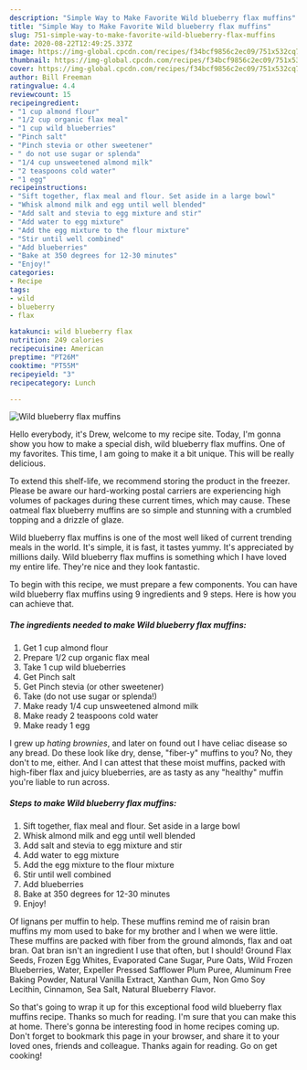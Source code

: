 ```yaml
---
description: "Simple Way to Make Favorite Wild blueberry flax muffins"
title: "Simple Way to Make Favorite Wild blueberry flax muffins"
slug: 751-simple-way-to-make-favorite-wild-blueberry-flax-muffins
date: 2020-08-22T12:49:25.337Z
image: https://img-global.cpcdn.com/recipes/f34bcf9856c2ec09/751x532cq70/wild-blueberry-flax-muffins-recipe-main-photo.jpg
thumbnail: https://img-global.cpcdn.com/recipes/f34bcf9856c2ec09/751x532cq70/wild-blueberry-flax-muffins-recipe-main-photo.jpg
cover: https://img-global.cpcdn.com/recipes/f34bcf9856c2ec09/751x532cq70/wild-blueberry-flax-muffins-recipe-main-photo.jpg
author: Bill Freeman
ratingvalue: 4.4
reviewcount: 15
recipeingredient:
- "1 cup almond flour"
- "1/2 cup organic flax meal"
- "1 cup wild blueberries"
- "Pinch salt"
- "Pinch stevia or other sweetener"
- " do not use sugar or splenda"
- "1/4 cup unsweetened almond milk"
- "2 teaspoons cold water"
- "1 egg"
recipeinstructions:
- "Sift together, flax meal and flour. Set aside in a large bowl"
- "Whisk almond milk and egg until well blended"
- "Add salt and stevia to egg mixture and stir"
- "Add water to egg mixture"
- "Add the egg mixture to the flour mixture"
- "Stir until well combined"
- "Add blueberries"
- "Bake at 350 degrees for 12-30 minutes"
- "Enjoy!"
categories:
- Recipe
tags:
- wild
- blueberry
- flax

katakunci: wild blueberry flax 
nutrition: 249 calories
recipecuisine: American
preptime: "PT26M"
cooktime: "PT55M"
recipeyield: "3"
recipecategory: Lunch

---
```



![Wild blueberry flax muffins](https://img-global.cpcdn.com/recipes/f34bcf9856c2ec09/751x532cq70/wild-blueberry-flax-muffins-recipe-main-photo.jpg)

Hello everybody, it's Drew, welcome to my recipe site. Today, I'm gonna show you how to make a special dish, wild blueberry flax muffins. One of my favorites. This time, I am going to make it a bit unique. This will be really delicious.

To extend this shelf-life, we recommend storing the product in the freezer. Please be aware our hard-working postal carriers are experiencing high volumes of packages during these current times, which may cause. These oatmeal flax blueberry muffins are so simple and stunning with a crumbled topping and a drizzle of glaze.

Wild blueberry flax muffins is one of the most well liked of current trending meals in the world. It's simple, it is fast, it tastes yummy. It's appreciated by millions daily. Wild blueberry flax muffins is something which I have loved my entire life. They're nice and they look fantastic.


To begin with this recipe, we must prepare a few components. You can have wild blueberry flax muffins using 9 ingredients and 9 steps. Here is how you can achieve that.

<!--inarticleads1-->

##### The ingredients needed to make Wild blueberry flax muffins:

1. Get 1 cup almond flour
1. Prepare 1/2 cup organic flax meal
1. Take 1 cup wild blueberries
1. Get Pinch salt
1. Get Pinch stevia (or other sweetener)
1. Take  (do not use sugar or splenda!)
1. Make ready 1/4 cup unsweetened almond milk
1. Make ready 2 teaspoons cold water
1. Make ready 1 egg


I grew up *hating brownies*, and later on found out I have celiac disease so any bread. Do these look like dry, dense, &#34;fiber-y&#34; muffins to you? No, they don&#39;t to me, either. And I can attest that these moist muffins, packed with high-fiber flax and juicy blueberries, are as tasty as any &#34;healthy&#34; muffin you&#39;re liable to run across. 

<!--inarticleads2-->

##### Steps to make Wild blueberry flax muffins:

1. Sift together, flax meal and flour. Set aside in a large bowl
1. Whisk almond milk and egg until well blended
1. Add salt and stevia to egg mixture and stir
1. Add water to egg mixture
1. Add the egg mixture to the flour mixture
1. Stir until well combined
1. Add blueberries
1. Bake at 350 degrees for 12-30 minutes
1. Enjoy!


Of lignans per muffin to help. These muffins remind me of raisin bran muffins my mom used to bake for my brother and I when we were little. These muffins are packed with fiber from the ground almonds, flax and oat bran. Oat bran isn&#39;t an ingredient I use that often, but I should! Ground Flax Seeds, Frozen Egg Whites, Evaporated Cane Sugar, Pure Oats, Wild Frozen Blueberries, Water, Expeller Pressed Safflower Plum Puree, Aluminum Free Baking Powder, Natural Vanilla Extract, Xanthan Gum, Non Gmo Soy Lecithin, Cinnamon, Sea Salt, Natural Blueberry Flavor. 

So that's going to wrap it up for this exceptional food wild blueberry flax muffins recipe. Thanks so much for reading. I'm sure that you can make this at home. There's gonna be interesting food in home recipes coming up. Don't forget to bookmark this page in your browser, and share it to your loved ones, friends and colleague. Thanks again for reading. Go on get cooking!
